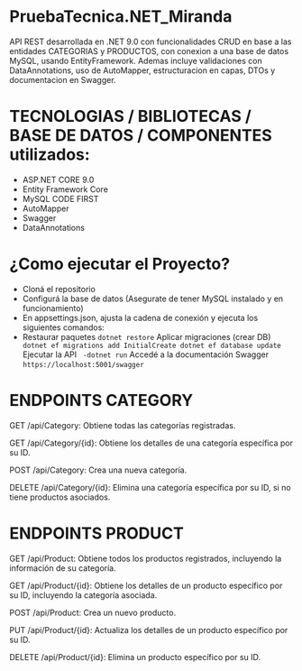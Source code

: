 # PruebaTecnica.NET_Miranda
API REST desarrollada en .NET 9.0  con funcionalidades CRUD en base a las entidades CATEGORIAS y PRODUCTOS, con conexion a una base de datos MySQL, usando EntityFramework. Ademas incluye validaciones con DataAnnotations, uso de AutoMapper, estructuracion en capas, DTOs y documentacion en Swagger.

# TECNOLOGIAS / BIBLIOTECAS / BASE DE DATOS / COMPONENTES utilizados:        
- ASP.NET CORE 9.0
- Entity Framework Core
- MySQL CODE FIRST
- AutoMapper
- Swagger
- DataAnnotations

# ¿Como ejecutar el Proyecto?
- Cloná el repositorio
- Configurá la base de datos (Asegurate de tener MySQL instalado y en funcionamiento)
- En appsettings.json, ajusta la cadena de conexión y ejecuta los siguientes comandos:
- 
  Restaurar paquetes
  ``dotnet restore``
Aplicar migraciones (crear DB)
  `` dotnet ef migrations add InitialCreate
     dotnet ef database update``
Ejecutar la API
 `` -dotnet run``
Accedé a la documentación Swagger
``https://localhost:5001/swagger``

# ENDPOINTS CATEGORY
GET /api/Category: Obtiene todas las categorías registradas.

GET /api/Category/{id}: Obtiene los detalles de una categoría específica por su ID.

POST /api/Category: Crea una nueva categoría.

DELETE /api/Category/{id}: Elimina una categoría específica por su ID, si no tiene productos asociados.

# ENDPOINTS PRODUCT 
GET /api/Product: Obtiene todos los productos registrados, incluyendo la información de su categoría.

GET /api/Product/{id}: Obtiene los detalles de un producto específico por su ID, incluyendo la categoría asociada.

POST /api/Product: Crea un nuevo producto. 

PUT /api/Product/{id}: Actualiza los detalles de un producto específico por su ID.

DELETE /api/Product/{id}: Elimina un producto específico por su ID.
